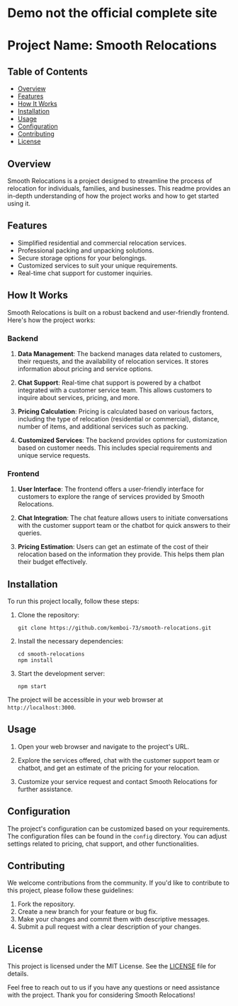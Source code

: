 # Demo not the official complete site
# Project Name: Smooth Relocations

## Table of Contents
- [Overview](#overview)
- [Features](#features)
- [How It Works](#how-it-works)
- [Installation](#installation)
- [Usage](#usage)
- [Configuration](#configuration)
- [Contributing](#contributing)
- [License](#license)

## Overview

Smooth Relocations is a project designed to streamline the process of relocation for individuals, families, and businesses. This readme provides an in-depth understanding of how the project works and how to get started using it.

## Features

- Simplified residential and commercial relocation services.
- Professional packing and unpacking solutions.
- Secure storage options for your belongings.
- Customized services to suit your unique requirements.
- Real-time chat support for customer inquiries.

## How It Works

Smooth Relocations is built on a robust backend and user-friendly frontend. Here's how the project works:

### Backend
1. **Data Management**: The backend manages data related to customers, their requests, and the availability of relocation services. It stores information about pricing and service options.

2. **Chat Support**: Real-time chat support is powered by a chatbot integrated with a customer service team. This allows customers to inquire about services, pricing, and more.

3. **Pricing Calculation**: Pricing is calculated based on various factors, including the type of relocation (residential or commercial), distance, number of items, and additional services such as packing.

4. **Customized Services**: The backend provides options for customization based on customer needs. This includes special requirements and unique service requests.

### Frontend
1. **User Interface**: The frontend offers a user-friendly interface for customers to explore the range of services provided by Smooth Relocations.

2. **Chat Integration**: The chat feature allows users to initiate conversations with the customer support team or the chatbot for quick answers to their queries.

3. **Pricing Estimation**: Users can get an estimate of the cost of their relocation based on the information they provide. This helps them plan their budget effectively.

## Installation

To run this project locally, follow these steps:

1. Clone the repository:

   ```shell
   git clone https://github.com/kemboi-73/smooth-relocations.git
   ```

2. Install the necessary dependencies:

   ```shell
   cd smooth-relocations
   npm install
   ```

3. Start the development server:

   ```shell
   npm start
   ```

The project will be accessible in your web browser at `http://localhost:3000`.

## Usage

1. Open your web browser and navigate to the project's URL.

2. Explore the services offered, chat with the customer support team or chatbot, and get an estimate of the pricing for your relocation.

3. Customize your service request and contact Smooth Relocations for further assistance.

## Configuration

The project's configuration can be customized based on your requirements. The configuration files can be found in the `config` directory. You can adjust settings related to pricing, chat support, and other functionalities.

## Contributing

We welcome contributions from the community. If you'd like to contribute to this project, please follow these guidelines:

1. Fork the repository.
2. Create a new branch for your feature or bug fix.
3. Make your changes and commit them with descriptive messages.
4. Submit a pull request with a clear description of your changes.

## License

This project is licensed under the MIT License. See the [LICENSE](LICENSE) file for details.

Feel free to reach out to us if you have any questions or need assistance with the project. Thank you for considering Smooth Relocations!
